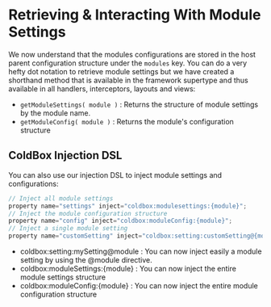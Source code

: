 # Retrieving & Interacting With Module Settings

We now understand that the modules configurations are stored in the host parent configuration structure under the `modules` key. You can do a very hefty dot notation to retrieve module settings but we have created a shorthand method that is available in the framework supertype and thus available in all handlers,  interceptors, layouts and views:

* `getModuleSettings( module )` : Returns the structure of module settings by the module name.
* `getModuleConfig( module )` : Returns the module's configuration structure

## ColdBox Injection DSL

You can also use our injection DSL to inject module settings and configurations:

```js
// Inject all module settings
property name="settings" inject="coldbox:modulesettings:{module}";
// Inject the module configuration structure
property name="config" inject="coldbox:moduleConfig:{module}";
// Inject a single module setting
property name="customSetting" inject="coldbox:setting:customSetting@{module}";
```


* coldbox:setting:mySetting@module : You can now inject easily a module setting by using the @module directive.
* coldbox:moduleSettings:{module} : You can now inject the entire module settings structure
* coldbox:moduleConfig:{module} : You can now inject the entire module configuration structure 